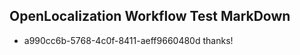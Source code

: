 ## OpenLocalization Workflow Test MarkDown
* a990cc6b-5768-4c0f-8411-aeff9660480d thanks!

<!--HONumber=Jul16_HO4-->


